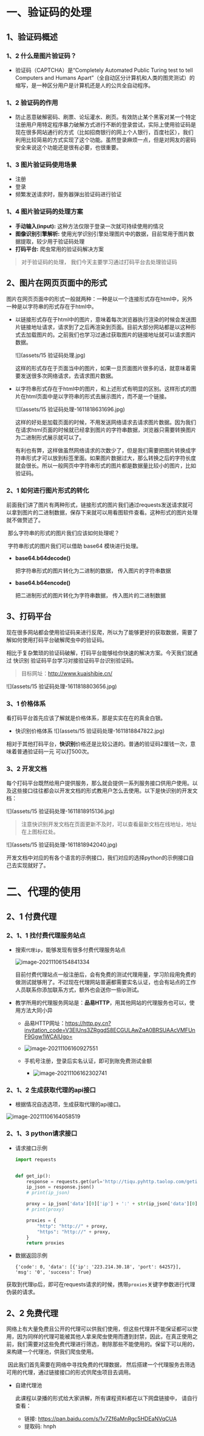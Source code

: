 # 一、验证码的处理

## 1、验证码概述

### 1、2 什么是图片验证码？

* 验证码（CAPTCHA）是“Completely Automated Public Turing test to tell Computers and Humans Apart”（全自动区分计算机和人类的图灵测试）的缩写，是一种区分用户是计算机还是人的公共全自动程序。

### 1、2 验证码的作用

* 防止恶意破解密码、刷票、论坛灌水、刷页。有效防止某个黑客对某一个特定注册用户用特定程序暴力破解方式进行不断的登录尝试，实际上使用验证码是现在很多网站通行的方式（比如招商银行的网上个人银行，百度社区），我们利用比较简易的方式实现了这个功能。虽然登录麻烦一点，但是对网友的密码安全来说这个功能还是很有必要，也很重要。

### 1、3 图片验证码使用场景

* 注册
* 登录
* 频繁发送请求时，服务器弹出验证码进行验证

### 1、4 图片验证码的处理方案

* **手动输入(input):** 这种方法仅限于登录一次就可持续使用的情况
* **图像识别引擎解析:** 使用光学识别引擎处理图片中的数据，目前常用于图片数据提取，较少用于验证码处理
* **打码平台:** 爬虫常用的验证码解决方案

>对于验证码的处理， 我们今天主要学习通过打码平台去处理验证码

## 2、图片在网页页面中的形式

​		图片在网页页面中的形式一般就两种：一种是以一个连接形式存在html中，另外一种是以字符串的形式存在于html中。

* 以链接形式存在于html中的图片，意味着每次浏览器执行渲染的时候会发送图片链接地址请求，请求到了之后再渲染到页面。目前大部分网站都是以这种形式去加载图片的。之前我们也学习过通过获取图片的链接地址就可以请求图片数据。

  ![](assets/15 验证码处理.jpg)

  ​		这样的形式存在于页面当中的图片，如果一旦页面图片很多的话，就意味着需要发送很多次网络请求，去请求图片数据。

* 以字符串形式存在于html中的图片，和上述形式有明显的区别。这样形式的图片在html页面中是以字符串的形式去展示图片，而不是一个链接。

  ![](assets/15 验证码处理-1611818631696.jpg)

  ​		这样的好处是加载页面的时候，不用发送网络请求去请求图片数据。因为我们在请求html页面的时候就已经拿到图片的字符串数据，浏览器只需要转换图片为二进制形式展示就可以了。

  ​		有利也有弊，这样做虽然网络请求的次数少了，但是我们需要把图片转换成字符串形式才可以放到标签里面。如果图片数据过大，那么转换之后的字符长度就会很长。所以一般网页中字符串形式的图片都是数据量比较小的图片，比如验证码。

### 2、1 如何进行图片形式的转化

​		前面我们讲了图片有两种形式，链接形式的图片我们通过requests发送请求就可以拿到图片的二进制数据，保存下来就可以用看图软件查看。这种形式的图片处理就不做赘述了。

​		那么字符串的形式的图片我们应该如何处理呢？

​		字符串形式的图片我们可以借助 base64 模块进行处理。

* **base64.b64decode()**

  把字符串形式的图片转化为二进制的数据， 传入图片的字符串数据

* **base64.b64encode()**

  把二进制形式的图片转化为字符串数据， 传入图片的二进制数据

## 3、打码平台

​		现在很多网站都会使用验证码来进行反爬，所以为了能够更好的获取数据，需要了解如何使用打码平台破解爬虫中的验证码。

​		相比于复杂繁琐的验证码破解，打码平台能够给你快速的解决方案。今天我们就通过 快识别 验证码平台学习对接验证码平台识别验证码。

>目标网址：http://www.kuaishibie.cn/

![](assets/15 验证码处理-1611818803656.jpg)

### 3、1 价格体系

看打码平台首先应该了解就是价格体系，那是实实在在的真金白银。

* 快识别价格体系
  ![](assets/15 验证码处理-1611818847822.jpg)

​		相对于其他打码平台，**快识别**价格还是比较公道的。普通的验证码2厘钱一次，意味着普通验证码一元
可以打500次。

### 3、2 开发文档

​		每个打码平台既然给用户提供服务，那么就会提供一系列服务接口供用户使用。以及这些接口往往都会以开发文档的形式教用户怎么去使用。以下是快识别的开发文档：

![](assets/15 验证码处理-1611818915136.jpg)

>注意快识别开发文档在页面更新不及时，可以查看最新文档在线地址，地址在上图标红处。

![](assets/15 验证码处理-1611818942040.jpg)

开发文档中对应的有各个语言的示例接口，我们对应的选择python的示例接口自己去实现就好了。

# 二、代理的使用

## 2、1 付费代理

### 2、1、1 找付费代理服务站点

* 搜索`代理ip`，能够发现有很多付费代理服务站点

  ![image-20211106154841334](assets/image-20211106154841334.png)

  ​		目前付费代理站点一般注册后，会有免费的测试代理用量，学习阶段用免费的做测试就够用了。不过现在代理网站普遍都需要实名认证，也会有站点的工作人员联系你添加联系方式，额外也会送你一些ip测试。

* 教学所用的代理服务网站是：**品易HTTP**，用其他网站的代理服务也可以，使用方法大同小异

  * 品易HTTP网址：https://http.py.cn?invitation_code=V3EIUns3ZRgqdS8ECGULAwZqA0BRSUAAcVMFUnF9Ggw1WCAlUgo=
  * ![image-20211106160927551](assets/image-20211106160927551.png)

  * 手机号注册，登录后实名认证，即可到账免费测试金额
    * ![image-20211106162302741](assets/image-20211106162302741.png)



### 2、1、2 生成获取代理的api接口

* 根据情况自选选项，生成获取代理的api接口。

![image-20211106164058519](assets/image-20211106164058519.png)

### 2、1、3 python请求接口

* 请求接口示例

  ~~~python
  import requests
  
  
  def get_ip():
      response = requests.get(url='http://tiqu.pyhttp.taolop.com/getip?count=1&neek=13873&type=2&yys=0&port=1&sb=&mr=2&sep=0&pack=7406')
      ip_json = response.json()
      # print(ip_json)
  
      proxy = ip_json['data'][0]['ip'] + ':' + str(ip_json['data'][0]['port'])
      # print(proxy)
  
      proxies = {
          "http": "http://" + proxy,
          "https": "http://" + proxy,
      }
      return proxies
  ~~~

* 数据返回示例

  ~~~
  {'code': 0, 'data': [{'ip': '223.214.30.18', 'port': 64257}], 'msg': '0', 'success': True}
  ~~~

获取到代理ip后，即可在requests请求的时候，携带`proxies`关键字参数进行代理伪装的请求。

## 2、2 免费代理

​		网络上有大量免费且公开的代理可以供我们使用，但这些代理并不能保证都可以使用，因为同样的代理可能被其他人拿来爬虫使用而遭到封禁，因此，在真正使用之前，我们需要对这些免费代理进行筛选，剔除那些不能使用的。保留下可以用的，来构建一个代理池，供我们爬虫使用。

​		因此我们首先需要在网络中寻找免费的代理数据， 然后搭建一个代理服务去筛选可用的代理，通过链接接口的形式供爬虫项目去调用。

* 自建代理池

  此课程以录播的形式给大家讲解，所有课程资料都在以下网盘链接中， 请自行查看：

  * 链接: https://pan.baidu.com/s/1v7Zf6aMnRgc5HDEaNVqCUA
  * 提取码: hnph
  
  